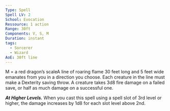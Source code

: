 ```yaml
---
Type: Spell
Spell LV: 2
School: Evocation
Ressource: 1 action
Range: 30ft
Components: V, S, M
Duration: instant
tags:
  - Sorcerer
  - Wizard
AoE: 30ft line
---
```

M = a red dragon’s scaleA line of roaring flame 30 feet long and 5 feet wide emanates from you in a direction you choose. Each creature in the line must make a Dexterity saving throw. A creature takes 3d8 fire damage on a failed save, or half as much damage on a successful one.

**_At Higher Levels._** When you cast this spell using a spell slot of 3rd level or higher, the damage increases by 1d8 for each slot level above 2nd.